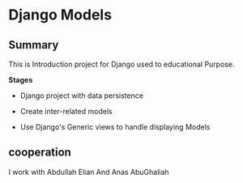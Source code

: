 
# Django Models

## Summary

This is Introduction project for Django used to educational Purpose.

**Stages**

+ Django project with data persistence

+ Create inter-related models

+ Use Django's Generic views to handle displaying Models

## cooperation

I work with Abdullah Elian And Anas AbuGhaliah